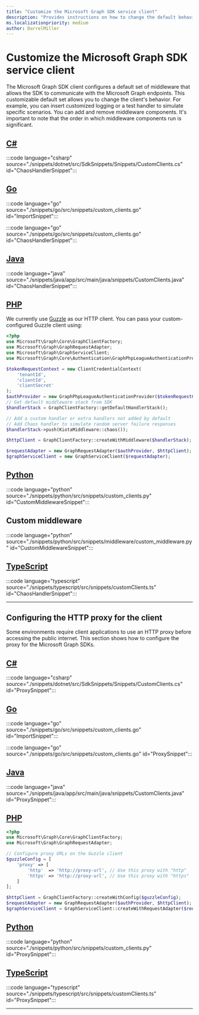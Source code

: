 ```yaml
---
title: "Customize the Microsoft Graph SDK service client"
description: "Provides instructions on how to change the default behavior of the Microsoft Graph SDK service client."
ms.localizationpriority: medium
author: DarrelMiller
---
```


# Customize the Microsoft Graph SDK service client

The Microsoft Graph SDK client configures a default set of middleware that allows the SDK to communicate with the Microsoft Graph endpoints. This customizable default set allows you to change the client's behavior. For example, you can insert customized logging or a test handler to simulate specific scenarios. You can add and remove middleware components. It's important to note that the order in which middleware components run is significant.

<!-- markdownlint-disable MD051 -->
## [C#](#tab/csharp)

:::code language="csharp" source="./snippets/dotnet/src/SdkSnippets/Snippets/CustomClients.cs" id="ChaosHandlerSnippet":::

## [Go](#tab/go)

:::code language="go" source="./snippets/go/src/snippets/custom_clients.go" id="ImportSnippet":::

:::code language="go" source="./snippets/go/src/snippets/custom_clients.go" id="ChaosHandlerSnippet":::

## [Java](#tab/java)

:::code language="java" source="./snippets/java/app/src/main/java/snippets/CustomClients.java" id="ChaosHandlerSnippet":::

## [PHP](#tab/PHP)
We currently use [Guzzle](http://guzzlephp.org/) as our HTTP client. You can pass your custom-configured Guzzle client using:

```php
<?php
use Microsoft\Graph\Core\GraphClientFactory;
use Microsoft\Graph\GraphRequestAdapter;
use Microsoft\Graph\GraphServiceClient;
use Microsoft\Graph\Core\Authentication\GraphPhpLeagueAuthenticationProvider;

$tokenRequestContext = new ClientCredentialContext(
    'tenantId',
    'clientId',
    'clientSecret'
);
$authProvider = new GraphPhpLeagueAuthenticationProvider($tokenRequestContext);
// Get default middleware stack from SDK
$handlerStack = GraphClientFactory::getDefaultHandlerStack();

// Add a custom handler or extra handlers not added by default
// Add Chaos handler to simulate random server failure responses
$handlerStack->push(KiotaMiddleware::chaos());

$httpClient = GraphClientFactory::createWithMiddleware($handlerStack);

$requestAdapter = new GraphRequestAdapter($authProvider, $httpClient);
$graphServiceClient = new GraphServiceClient($requestAdapter);

```

## [Python](#tab/python)

:::code language="python" source="./snippets/python/src/snippets/custom_clients.py" id="CustomMiddlewareSnippet":::

## Custom middleware

:::code language="python" source="./snippets/python/src/snippets/middleware/custom_middleware.py" id="CustomMiddlewareSnippet":::

## [TypeScript](#tab/typescript)

:::code language="typescript" source="./snippets/typescript/src/snippets/customClients.ts" id="ChaosHandlerSnippet":::

---

## Configuring the HTTP proxy for the client

Some environments require client applications to use an HTTP proxy before accessing the public internet. This section shows how to configure the proxy for the Microsoft Graph SDKs.

<!-- markdownlint-disable MD024 -->
## [C#](#tab/csharp)

:::code language="csharp" source="./snippets/dotnet/src/SdkSnippets/Snippets/CustomClients.cs" id="ProxySnippet":::

## [Go](#tab/go)

:::code language="go" source="./snippets/go/src/snippets/custom_clients.go" id="ImportSnippet":::

:::code language="go" source="./snippets/go/src/snippets/custom_clients.go" id="ProxySnippet":::

## [Java](#tab/java)

:::code language="java" source="./snippets/java/app/src/main/java/snippets/CustomClients.java" id="ProxySnippet":::

## [PHP](#tab/PHP)

```php
<?php
use Microsoft\Graph\Core\GraphClientFactory;
use Microsoft\Graph\GraphRequestAdapter;

// Configure proxy URLs on the Guzzle client
$guzzleConfig = [
    'proxy' => [
        'http'  => 'http://proxy-url', // Use this proxy with "http"
        'https' => 'http://proxy-url', // Use this proxy with "https"
    ]
];

$httpClient = GraphClientFactory::createWithConfig($guzzleConfig);
$requestAdapter = new GraphRequestAdapter($authProvider, $httpClient);
$graphServiceClient = GraphServiceClient::createWithRequestAdapter($requestAdapter);

```

## [Python](#tab/python)

:::code language="python" source="./snippets/python/src/snippets/custom_clients.py" id="ProxySnippet":::

## [TypeScript](#tab/typescript)

:::code language="typescript" source="./snippets/typescript/src/snippets/customClients.ts" id="ProxySnippet":::

---
